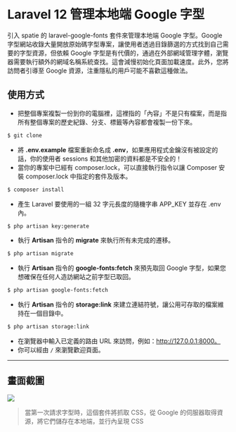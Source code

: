 # Laravel 12 管理本地端 Google 字型

引入 spatie 的 laravel-google-fonts 套件來管理本地端 Google 字型。Google 字型網站收錄大量開放原始碼字型專案，讓使用者透過目錄篩選的方式找到自己需要的字型資源，但依賴 Google 字型是有代價的，通過在外部網域管理字體，瀏覽器需要執行額外的網域名稱系統查找。這會減慢初始化頁面加載速度。此外，您將訪問者引導至 Google 資源，注重隱私的用戶可能不喜歡這種做法。

## 使用方式
- 把整個專案複製一份到你的電腦裡，這裡指的「內容」不是只有檔案，而是指所有整個專案的歷史紀錄、分支、標籤等內容都會複製一份下來。
```sh
$ git clone
```
- 將 __.env.example__ 檔案重新命名成 __.env__，如果應用程式金鑰沒有被設定的話，你的使用者 sessions 和其他加密的資料都是不安全的！
- 當你的專案中已經有 composer.lock，可以直接執行指令以讓 Composer 安裝 composer.lock 中指定的套件及版本。
```sh
$ composer install
```
- 產生 Laravel 要使用的一組 32 字元長度的隨機字串 APP_KEY 並存在 .env 內。
```sh
$ php artisan key:generate
```
- 執行 __Artisan__ 指令的 __migrate__ 來執行所有未完成的遷移。
```sh
$ php artisan migrate
```
- 執行 __Artisan__ 指令的 __google-fonts:fetch__ 來預先取回 Google 字型，如果您想確保在任何人造訪網站之前字型已取回。
```sh
$ php artisan google-fonts:fetch
```
- 執行 __Artisan__ 指令的 __storage:link__ 來建立連結符號，讓公用可存取的檔案維持在一個目錄中。
```sh
$ php artisan storage:link
```
- 在瀏覽器中輸入已定義的路由 URL 來訪問，例如：http://127.0.0.1:8000。
- 你可以經由 `/` 來瀏覽歡迎頁面。

----

## 畫面截圖
![](https://i.imgur.com/jraF3zY.png)
> 當第一次請求字型時，這個套件將抓取 CSS，從 Google 的伺服器取得資源，將它們儲存在本地端，並行內呈現 CSS
